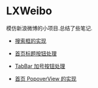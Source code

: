 # LXWeibo

模仿新浪微博的小项目.总结了些笔记.

- [搜索框的实现](https://github.com/949478479/LXWeibo/blob/master/%E7%AC%94%E8%AE%B0/%E6%90%9C%E7%B4%A2%E6%A1%86%E7%9A%84%E5%AE%9E%E7%8E%B0.md)

- [首页标题按钮处理](https://github.com/949478479/LXWeibo/blob/master/%E7%AC%94%E8%AE%B0/%E9%A6%96%E9%A1%B5%E6%A0%87%E9%A2%98%E6%8C%89%E9%92%AE%E5%A4%84%E7%90%86.md)

- [TabBar 加号按钮处理](https://github.com/949478479/LXWeibo/blob/master/%E7%AC%94%E8%AE%B0/TabBar%20%E5%8A%A0%E5%8F%B7%E6%8C%89%E9%92%AE%E5%A4%84%E7%90%86.md)

- [首页 PopoverView 的实现](https://github.com/949478479/LXWeibo/blob/master/%E7%AC%94%E8%AE%B0/%E9%A6%96%E9%A1%B5%20PopoverView%20%E7%9A%84%E5%AE%9E%E7%8E%B0.md)
